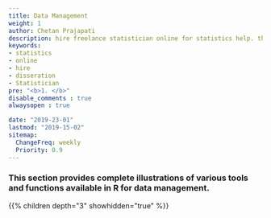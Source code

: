 ```yaml
---
title: Data Management
weight: 1
author: Chetan Prajapati
description: hire freelance statistician online for statistics help. this page summarise various tools and function of data management in R
keywords:
- statistics
- online
- hire
- disseration
- Statistician
pre: "<b>1. </b>"
disable_comments : true
alwaysopen : true

date: "2019-23-01"
lastmod: "2019-15-02"
sitemap:
  ChangeFreq: weekly
  Priority: 0.9
---
```

### This section provides complete illustrations of various tools and functions available in R for data management.

{{% children depth="3" showhidden="true" %}}
